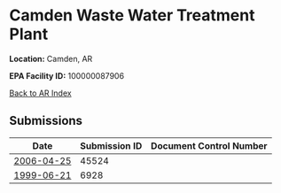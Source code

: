 # Camden Waste Water Treatment Plant

**Location:** Camden, AR

**EPA Facility ID:** 100000087906

[Back to AR Index](../../index.md)

## Submissions

| Date | Submission ID | Document Control Number |
|------|--------------|-------------------------|
| [2006-04-25](submissions/45524.md) | 45524 |  |
| [1999-06-21](submissions/6928.md) | 6928 |  |
